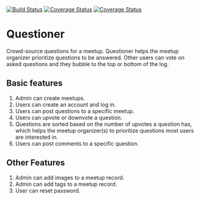 [![Build Status](https://travis-ci.org/a-braham/Questioner.svg?branch=develop)](https://travis-ci.org/a-braham/Questioner)
[![Coverage Status](https://coveralls.io/repos/github/a-braham/Questioner/badge.svg?branch=develop)](https://coveralls.io/github/a-braham/Questioner?branch=develop) [![Coverage Status](https://coveralls.io/repos/github/a-braham/Questioner/badge.svg?branch=master)](https://coveralls.io/github/a-braham/Questioner?branch=master)

# Questioner
Crowd-source questions for a meetup. Questioner helps the meetup organizer prioritize questions to be answered. Other users can vote on asked questions and they bubble to the top or bottom of the log.

## Basic features
1. Admin can create meetups. 
2. Users can create an account and log in. 
3. Users can post questions to a specific meetup. 
4. Users can upvote or downvote a question. 
5. Questions are sorted based on the number of upvotes a question has, which helps the meetup organizer(s) to prioritize questions most users are interested in. 
6. Users can post comments to a specific question. 

## Other Features 
1. Admin can add images to a meetup record. 
2. Admin can add tags to a meetup record. 
3. User can reset password.
